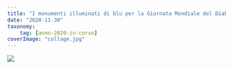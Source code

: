 ```yaml
---
title: "I monumenti illuminati di blu per la Giornata Mondiale del Diabete"
date: "2020-11-30"
taxonomy: 
    tag: [anno-2020-in-corso]
coverImage: "collage.jpg"
---
```


[![](images/collage-300x251.jpg)](http://www.associazionediabeticibrescia.it/wp-content/uploads/2020/11/collage.jpg)
